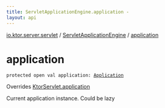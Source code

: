 ```yaml
---
title: ServletApplicationEngine.application - 
layout: api
---
```


<div class='api-docs-breadcrumbs'><a href="../index.html">io.ktor.server.servlet</a> / <a href="index.html">ServletApplicationEngine</a> / <a href="./application.html">application</a></div>

# application

<div class="signature"><code><span class="keyword">protected</span> <span class="keyword">open</span> <span class="keyword">val </span><span class="identifier">application</span><span class="symbol">: </span><a href="../../io.ktor.application/-application/index.html"><span class="identifier">Application</span></a></code></div>

Overrides <a href="../-ktor-servlet/application.html">KtorServlet.application</a>

Current application instance. Could be lazy

